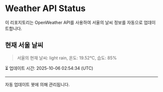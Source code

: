 
# Weather API Status

이 리포지토리는 OpenWeather API를 사용하여 서울의 날씨 정보를 자동으로 업데이트합니다.

## 현재 서울 날씨
> 서울의 현재 날씨: light rain, 온도: 19.52°C, 습도: 85%

⏳ 업데이트 시간: 2025-10-06 02:54:34 (UTC)

---
자동 업데이트 봇에 의해 관리됩니다.

